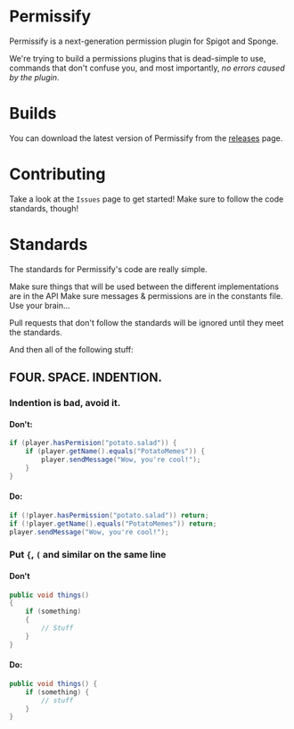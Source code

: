 # Permissify

Permissify is a next-generation permission plugin for Spigot and Sponge.

We're trying to build a permissions plugins that is dead-simple to use, commands that don't confuse you,
and most importantly, *no errors caused by the plugin*.

# Builds

You can download the latest version of Permissify from the [releases](https://github.com/IfyDev/Permissify/releases) page.

# Contributing

Take a look at the `Issues` page to get started! Make sure to follow the code standards, though!

# Standards

The standards for Permissify's code are really simple.

Make sure things that will be used between the different implementations are in the API
Make sure messages & permissions are in the constants file.
Use your brain...

Pull requests that don't follow the standards will be ignored until they meet the standards.

And then all of the following stuff:

## FOUR. SPACE. INDENTION.

### Indention is bad, avoid it.
#### Don't:

```java
if (player.hasPermision("potato.salad")) {
    if (player.getName().equals("PotatoMemes")) {
        player.sendMessage("Wow, you're cool!");
    }
}
```

#### Do:

```java
if (!player.hasPermission("potato.salad")) return;
if (!player.getName().equals("PotatoMemes")) return;
player.sendMessage("Wow, you're cool!");
```

### Put `{`, `(` and similar on the same line

#### Don't
```java
public void things()
{
    if (something)
    {
        // Stuff
    }
}
```

#### Do:
```java
public void things() {
    if (something) {
        // stuff
    }
}
```
